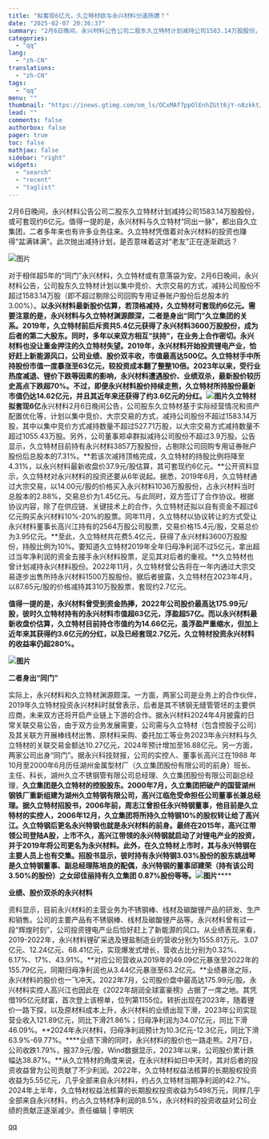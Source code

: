 ```yaml
---
title: "拟套现6亿元，久立特材欲与永兴材料分道扬镳？"
date: "2025-02-07 20:36:37"
summary: "2月6日晚间，永兴材料公告公司二股东久立特材计划减持公司1583.14万股股份，或可套现约6亿元。值..."
categories:
  - "qq"
lang:
  - "zh-CN"
translations:
  - "zh-CN"
tags:
  - "qq"
menu: ""
thumbnail: "https://inews.gtimg.com/om_ls/OCxMAf7ppOlEnhZGtt6jY-n8zkktJE3ilbKtDf5LL9B4QAA_640360/0"
lead: ""
comments: false
authorbox: false
pager: true
toc: false
mathjax: false
sidebar: "right"
widgets:
  - "search"
  - "recent"
  - "taglist"
---
```


2月6日晚间，永兴材料公告公司二股东久立特材计划减持公司1583.14万股股份，或可套现约6亿元。值得一提的是，永兴材料与久立特材“同出一脉”，都出自久立集团，二者多年来也有许多业务往来。久立特材凭借着对永兴材料的投资也赚得“盆满钵满”。此次抛出减持计划，是否意味着这对“老友”正在逐渐疏远？  


![图片](https://inews.gtimg.com/om_bt/O6j8Bs8sk6fSVinFYMBfbFVzGr0nLBNaZ19dioasKyfeAAA/641)

对于相伴超5年的“同门”永兴材料，久立特材或有意落袋为安。2月6日晚间，永兴材料公告，公司股东久立特材计划以集中竞价、大宗交易的方式，减持公司股份不超过1583.14万股（即不超过剔除公司回购专用证券账户股份后总股本的3.00%）。**以永兴材料最新股价估算，若顶格减持，久立特材可套现约6亿元。**需要注意的是，永兴材料与久立特材渊源颇深，二者是身出“同门”久立集团的关系。2019年，久立特材前后斥资共5.4亿元获得了永兴材料3600万股股份，成为后者的第二大股东。同时，多年以来双方相互“扶持”，在业务上合作密切。永兴材料也没让重金押注的久立特材失望。2019年，永兴材料开始投资锂电产业，恰好赶上新能源风口，公司业绩、股价双丰收，市值最高达500亿。久立特材手中所持股份市值一度暴涨至63亿元，较投资成本翻了整整10倍。2023年以来，受行业热度减退、锂价下跌等因素的影响，永兴材料遭遇股价、业绩双杀，最新股价较历史高点下跌超70%。不过，即便永兴材料股价持续走熊，久立特材所持股份最新市值仍达14.62亿元，并且其近年来还获得了约3.6亿元的分红。******![图片](https://inews.gtimg.com/om_bt/Ol_-siopTbbMZv4fRkKXDCKRCifYS84785_gDDbaZzLHAAA/641)************久立特材**********拟套现6亿****永兴材料2月6日晚间公告，公司股东久立特材基于实际经营情况和资产配置优化等，计划以集中竞价、大宗交易的方式，减持公司股份不超过1583.14万股，其中以集中竞价方式减持数量不超过527.71万股，以大宗交易方式减持数量不超过1055.43万股。另外，公司董事郑卓群拟减持公司股份不超过3.9万股。公告显示，久立特材目前持有永兴材料3857万股股份，占剔除公司回购专用证券账户股份后总股本的7.31%。**若该次减持顶格完成，久立特材的持股比例将降至4.31%，以永兴材料最新收盘价37.9元/股估算，其可套现约6亿元。**公开资料显示，久立特材对永兴材料的投资还要从6年说起。据悉，2019年6月，久立特材通过大宗交易，以14.00元/股的价格买入永兴材料1036万股股份，占永兴材料当时总股本的2.88%，交易总价为1.45亿元。与此同时，双方签订了合作协议。根据协议内容，除了在供应链、关键技术上的合作，久立特材还拟以自有资金不超过6亿元购买永兴材料10%-20%的股票。同年11月，久立特材以协议转让的方式受让永兴材料董事长高兴江持有的2564万股公司股票，交易价格15.4元/股，交易总价为3.95亿元。**至此，久立特材共花费5.4亿元，获得了永兴材料3600万股股份，持股比例为10%。要知道久立特材2019年全年归母净利润不过5亿元，拿出超过当年净利润的资金去接手永兴材料股票，足见其对后者的重视。**久立特材也曾计划减持永兴材料股份。2022年11月，久立特材曾公告将在一年内通过大宗交易逐步出售所持永兴材料1500万股股份。据后者披露，久立特材在2023年4月，以87.65元/股的价格减持其310万股股票，套现约2.7亿元。

**值得一提的是，永兴材料曾受到资金热捧，2022年公司股价最高达175.99元/股，彼时久立特材持有的永兴材料市值超63亿元，浮盈超57亿。而以永兴材料最新收盘价估算，久立特材目前持仓市值约为14.66亿元，虽浮盈严重缩水，但加上近年来其获得约3.6亿元的分红，以及已经套现2.7亿元，久立特材投资永兴材料的收益率仍超280%。**

******![图片](https://inews.gtimg.com/om_bt/OxpPlRm5uzC9ZMS29YjYTU4SWvNzDV-q4r5XK9QrQduIQAA/641)******

******二者**********身出“同门”****

实际上，永兴材料和久立特材渊源颇深。一方面，两家公司是业务上的合作伙伴，2019年久立特材投资永兴材料时就曾表示，后者是其不锈钢无缝管管坯的主要供应商，未来双方还将开启产业链上下游的合作。据永兴材料2024年4月披露的日常关联交易公告，由于双方业务发展需要，公司需与久立特材（包含控股子公司）及其关联方开展棒线材出售、原材料采购、委托加工等业务2023年永兴材料与久立特材的关联交易金额达10.27亿元，2024年预计增加至16.88亿元。另一方面，两家公司出身“同门”。据永兴科技财报，公司的实控人、董事长高兴江在1988 年10月至2000年6月历任湖州金属型材厂（久立集团股份有限公司的前身）班长、主任、科长，湖州久立不锈钢管有限公司总经理、久立集团股份有限公司副总经理，**久立集团是久立特材的控股股东。**2000年7月，久立集团把破产的国营湖州钢铁厂重新组建为湖州久立特钢有限公司，高兴江临危受命担任公司董事长兼总经理。**据久立特材招股书，2006年前，周志江曾担任永兴特钢董事，他目前是久立特材的实控人，2006年12月，久立集团将所持久立特钢10%的股权转让给了高兴江。久立特钢后更名永兴特钢也就是永兴材料的前身。最终在2015年，高兴江带领公司登陆A股，上市不久，高兴江带领的永兴特钢就启动了对锂电产业的投资，并于2019年将公司更名为永兴材料。**此外，在久立特材上市时，其与永兴特钢在主要人员上也有交集。招股书显示，彼时持有永兴特钢3.03%股份的股东姚战琴是久立特钢董事、副总经理陈培良的配偶，永兴特钢的董事邱建荣（持有该公司3.50%的股份）之女邱佳丽持有久立集团 0.87%股份等等。******![图片](https://inews.gtimg.com/om_bt/ObKsVYd94p-QbHerb9u3JRvDUzEs7bS9--7b7MsN5_XesAA/641)******

******业绩、股价双杀的**********永兴材料****

资料显示，目前永兴材料的主营业务为不锈钢棒、线材及碳酸锂产品的研发、生产和销售。公司的主要产品有不锈钢棒、线材及碳酸锂产品等。永兴材料曾有过一段“辉煌时刻”，公司投资锂电产业后恰好赶上了新能源的风口。从业绩表现来看，2019-2022年，永兴材料锂矿采选及锂盐制造业的营收分别为1555.81万元、3.07亿元、12.24亿元、68.41亿元，实现爆发式增长，营收占比分别为0.32%、6.17%、17%、43.91%。**对应公司营收从2019年的49.09亿元暴涨至2022年的155.79亿元，同期归母净利润也从3.44亿元暴涨至63.2亿元。**业绩暴涨之际，永兴材料的股价也一飞冲天。2022年7月，公司股价盘中最高达175.99元/股。永兴材料实控人高兴江也因此在《2022年胡润全球富豪榜》占据了一席之地。其凭借195亿元财富，首次登上该榜单，位列第1155位。转折出现在2023年，随着锂价一路下探，以及原材料成本上升，永兴材料的业绩出现下滑，2023年公司实现营业收入121.89亿元，同比下滑21.86%；归母净利润为34.07亿元，同比下滑46.09%。**2024年永兴材料，归母净利润预计为10.3亿元-12.3亿元，同比下滑63.9%-69.77%。****业绩下滑的同时，永兴材料的股价也一路走熊。2月7日，公司收跌1.79%，报37.9元/股，Wind数据显示，2023年以来，公司股价累计跌幅达38.87%。**从久立特材的角度来说，在永兴材料如日中天时，其对后者的投资收益曾为公司贡献了不少利润。2022年，久立特材权益法核算的长期股权投资收益为5.55亿元，几乎全部来自永兴材料，约占久立特材当期净利润的42.7%。2024年上半年，久立特材权益法核算的长期股权投资收益为5498万元，同样几乎全部来自永兴材料，约占久立特材净利润的8.5%，永兴材料的投资收益对公司业绩的贡献正逐渐减少。责任编辑 | 李明庆

[qq](https://new.qq.com/rain/a/20250207A08KD500)
